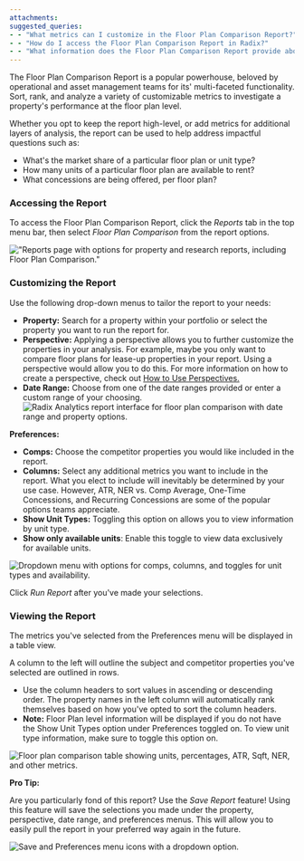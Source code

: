 ```yaml
---
attachments: 
suggested_queries:
- - "What metrics can I customize in the Floor Plan Comparison Report?"
- - "How do I access the Floor Plan Comparison Report in Radix?"
- - "What information does the Floor Plan Comparison Report provide about available units?"
---
```

The Floor Plan Comparison Report is a popular powerhouse, beloved by operational and asset management teams for its' multi-faceted functionality. Sort, rank, and analyze a variety of customizable metrics to investigate a property's performance at the floor plan level.

Whether you opt to keep the report high-level, or add metrics for additional layers of analysis, the report can be used to help address impactful questions such as:

* What's the market share of a particular floor plan or unit type?
* How many units of a particular floor plan are available to rent?
* What concessions are being offered, per floor plan?

### Accessing the Report

To access the Floor Plan Comparison Report, click the *Reports* tab in the top menu bar, then select *Floor Plan Comparison* from the report options. 

!["Reports page with options for property and research reports, including Floor Plan Comparison."](attachments/33473541697037.png)

### Customizing the Report

Use the following drop-down menus to tailor the report to your needs:

* **Property:** Search for a property within your portfolio or select the property you want to run the report for.
* **Perspective:** Applying a perspective allows you to further customize the properties in your analysis. For example, maybe you only want to compare floor plans for lease-up properties in your report. Using a perspective would allow you to do this. For more information on how to create a perspective, check out [How to Use Perspectives.](https://help.radix.com/hc/en-us/articles/7313516628749)
* **Date Range:** Choose from one of the date ranges provided or enter a custom range of your choosing. ![Radix Analytics report interface for floor plan comparison with date range and property options.](attachments/33473479511693.png)

**Preferences:**

* **Comps:** Choose the competitor properties you would like included in the report.
* **Columns:** Select any additional metrics you want to include in the report. What you elect to include will inevitably be determined by your use case. However, ATR, NER vs. Comp Average, One-Time Concessions, and Recurring Concessions are some of the popular options teams appreciate.
* **Show Unit Types:** Toggling this option on allows you to view information by unit type.
* **Show only available units**: Enable this toggle to view data exclusively for available units.

![Dropdown menu with options for comps, columns, and toggles for unit types and availability.](attachments/33473541702285.png)

Click *Run Report* after you've made your selections.

### Viewing the Report

The metrics you've selected from the Preferences menu will be displayed in a table view.

A column to the left will outline the subject and competitor properties you've selected are outlined in rows.

* Use the column headers to sort values in ascending or descending order. The property names in the left column will automatically rank themselves based on how you've opted to sort the column headers.
* **Note:** Floor Plan level information will be displayed if you do not have the Show Unit Types option under Preferences toggled on. To view unit type information, make sure to toggle this option on.

![Floor plan comparison table showing units, percentages, ATR, Sqft, NER, and other metrics.](attachments/15102167047053.png)

**Pro Tip:**

Are you particularly fond of this report? Use the *Save Report* feature! Using this feature will save the selections you made under the property, perspective, date range, and preferences menus. This will allow you to easily pull the report in your preferred way again in the future.

![Save and Preferences menu icons with a dropdown option.](attachments/15102056735245.png)